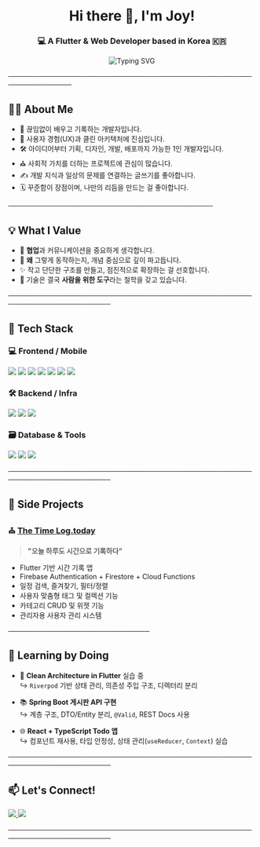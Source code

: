 <h1 align="center">Hi there 👋, I'm Joy!</h1>
<h3 align="center">💻 A Flutter & Web Developer based in Korea 🇰🇷</h3>

<p align="center">
  <img src="https://readme-typing-svg.demolab.com?font=Fira+Code&weight=500&size=18&pause=1000&color=00BFFF&center=true&vCenter=true&width=435&lines=Passionate+about+clean+code+and+UX;Building+apps+that+inspire+people;Let's+build+with+purpose+%F0%9F%92%A1" alt="Typing SVG" />
</p>

───────────────────────────────────────────────────────────────


## 👨‍💻 About Me

- 🌱 끊임없이 배우고 기록하는 개발자입니다.
- 🌼 사용자 경험(UX)과 클린 아키텍처에 진심입니다.
- 🛠 아이디어부터 기획, 디자인, 개발, 배포까지 가능한 1인 개발자입니다.
- ⛪ 사회적 가치를 더하는 프로젝트에 관심이 많습니다.
- ✍️ 개발 지식과 일상의 문제를 연결하는 글쓰기를 좋아합니다.
- 🗓️ 꾸준함이 장점이며, 나만의 리듬을 만드는 걸 좋아합니다.


──────────────────────────────────────────


## 💡 What I Value

- 🤝 **협업**과 커뮤니케이션을 중요하게 생각합니다.
- 🧠 **왜** 그렇게 동작하는지, 개념 중심으로 깊이 파고듭니다.
- ✨ 작고 단단한 구조를 만들고, 점진적으로 확장하는 걸 선호합니다.
- 🧭 기술은 결국 **사람을 위한 도구**라는 철학을 갖고 있습니다.

───────────────────────────────────────────────────────────────────────


## 🧰 Tech Stack

### 💻 Frontend / Mobile
<p>
  <img src="https://img.shields.io/badge/Flutter-02569B?style=flat&logo=flutter&logoColor=white"/>
  <img src="https://img.shields.io/badge/Dart-0175C2?style=flat&logo=dart&logoColor=white"/>
  <img src="https://img.shields.io/badge/React-61DAFB?style=flat&logo=react&logoColor=black"/>
  <img src="https://img.shields.io/badge/TypeScript-3178C6?style=flat&logo=typescript&logoColor=white"/>
  <img src="https://img.shields.io/badge/JavaScript-F7DF1E?style=flat&logo=javascript&logoColor=black"/>
  <img src="https://img.shields.io/badge/HTML5-E34F26?style=flat&logo=html5&logoColor=white"/>
  <img src="https://img.shields.io/badge/CSS3-1572B6?style=flat&logo=css3&logoColor=white"/>
</p>

### 🛠 Backend / Infra
<p>
  <img src="https://img.shields.io/badge/Node.js-339933?style=flat&logo=node.js&logoColor=white"/>
  <img src="https://img.shields.io/badge/Spring Boot-6DB33F?style=flat&logo=springboot&logoColor=white"/>
  <img src="https://img.shields.io/badge/Kotlin-7F52FF?style=flat&logo=kotlin&logoColor=white"/>
</p>

### 🗃️ Database & Tools
<p>
  <img src="https://img.shields.io/badge/Firebase-FFCA28?style=flat&logo=firebase&logoColor=black"/>
  <img src="https://img.shields.io/badge/PostgreSQL-4169E1?style=flat&logo=postgresql&logoColor=white"/>
  <img src="https://img.shields.io/badge/GitHub Actions-2088FF?style=flat&logo=githubactions&logoColor=white"/>
</p>

───────────────────────────────────────────────────────────────────────



## 📌 Side Projects

### ⛪ [The Time Log.today](https://thetimelog.today)
> **"오늘 하루도 시간으로 기록하다"**  

- Flutter 기반 시간 기록 앱  
- Firebase Authentication + Firestore + Cloud Functions  
- 일정 검색, 즐겨찾기, 필터/정렬  
- 사용자 맞춤형 태그 및 컬렉션 기능  
- 카테고리 CRUD 및 위젯 기능  
- 관리자용 사용자 관리 시스템

─────────────────────────────



## 📘 Learning by Doing
- 🔧 **Clean Architecture in Flutter** 실습 중  
  ↪ `Riverpod` 기반 상태 관리, 의존성 주입 구조, 디렉터리 분리
  
- 📚 **Spring Boot 게시판 API 구현**  
  ↪ 계층 구조, DTO/Entity 분리, `@Valid`, REST Docs 사용
  
- 🌐 **React + TypeScript Todo 앱**  
  ↪ 컴포넌트 재사용, 타입 안정성, 상태 관리(`useReducer`, `Context`) 실습  

───────────────────────────────────────────────────────────────────────

## 📫 Let's Connect!

<p>
  <a href="mailto:comely1515@gmail.com">
    <img src="https://img.shields.io/badge/Email-comely1515@gmail.com-D14836?style=flat&logo=gmail&logoColor=white"/>
  </a>
  <a href="https://velog.io/@comely_15/posts" target="_blank">
    <img src="https://img.shields.io/badge/Velog-Blog-20C997?style=flat&logo=velog&logoColor=white"/>
  </a>
</p>

───────────────────────────────────────────────────────────────────────




